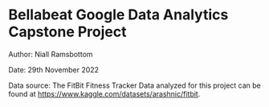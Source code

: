 # Bellabeat Google Data Analytics Capstone Project

Author: Niall Ramsbottom 

Date: 29th November 2022

Data source: The FitBit Fitness Tracker Data analyzed for this project can be found at https://www.kaggle.com/datasets/arashnic/fitbit. 




